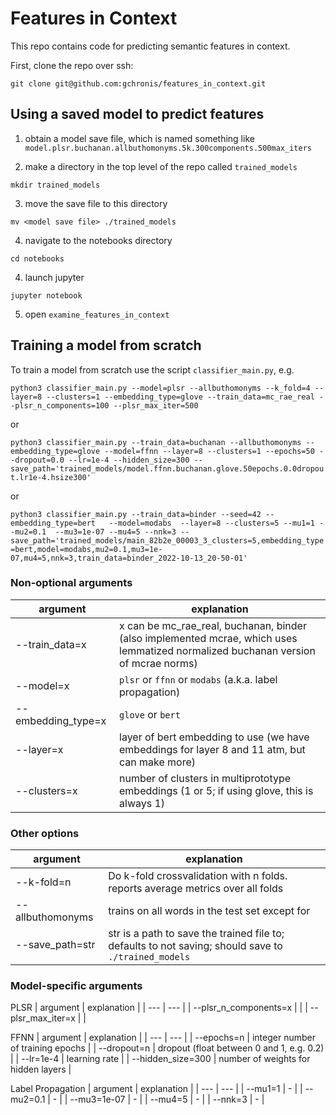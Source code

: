 # Features in Context

This repo contains code for predicting semantic features in context.

First, clone the repo over ssh:

`git clone git@github.com:gchronis/features_in_context.git`

## Using a saved model to predict features

1. obtain a model save file, which is named something like `model.plsr.buchanan.allbuthomonyms.5k.300components.500max_iters`

2. make a directory in the top level of the repo called `trained_models`

`mkdir trained_models`

3. move the save file to this directory

`mv <model save file> ./trained_models`

4. navigate to the notebooks directory

`cd notebooks`

4. launch jupyter

`jupyter notebook`

5. open `examine_features_in_context`


## Training a model from scratch

To train a model from scratch use the script `classifier_main.py`, e.g.

`python3 classifier_main.py --model=plsr --allbuthomonyms --k_fold=4 --layer=8 --clusters=1 --embedding_type=glove --train_data=mc_rae_real --plsr_n_components=100 --plsr_max_iter=500`


or

`python3 classifier_main.py --train_data=buchanan --allbuthomonyms --embedding_type=glove --model=ffnn --layer=8 --clusters=1 --epochs=50 --dropout=0.0 --lr=1e-4 --hidden_size=300 --save_path='trained_models/model.ffnn.buchanan.glove.50epochs.0.0dropout.lr1e-4.hsize300'`

or

`python3 classifier_main.py --train_data=binder --seed=42 --embedding_type=bert   --model=modabs  --layer=8 --clusters=5 --mu1=1 --mu2=0.1  --mu3=1e-07 --mu4=5 --nnk=3 --save_path='trained_models/main_82b2e_00003_3_clusters=5,embedding_type=bert,model=modabs,mu2=0.1,mu3=1e-07,mu4=5,nnk=3,train_data=binder_2022-10-13_20-50-01'`



### Non-optional arguments
| argument | explanation |
| --- | --- |
| --train_data=x     | x can be mc_rae_real, buchanan, binder (also implemented mcrae, which uses lemmatized normalized buchanan version of mcrae norms) |
| --model=x          | `plsr` or `ffnn` or `modabs` (a.k.a. label propagation) |
| --embedding_type=x | `glove` or `bert` |
| --layer=x          | layer of bert embedding to use (we have embeddings for layer 8 and 11 atm, but can make more) |
| --clusters=x       | number of clusters in multiprototype embeddings (1 or 5; if using glove, this is always 1) |

### Other options
| argument | explanation |
| --- | --- |
| --k-fold=n  | Do k-fold crossvalidation with n folds. reports average metrics over all folds |
| --allbuthomonyms | trains on all words in the test set except for  |
| --save_path=str | str is a path to save the trained file to; defaults to not saving; should save to `./trained_models` |


### Model-specific arguments
PLSR
| argument | explanation |
| --- | --- |
| --plsr_n_components=x | |
| --plsr_max_iter=x | |

FFNN
| argument | explanation |
| --- | --- |
| --epochs=n |  integer number of training epochs |
| --dropout=n  | dropout (float between 0 and 1, e.g. 0.2) | 
| --lr=1e-4 	| learning rate |
| --hidden_size=300 | number of weights for hidden layers |

Label Propagation 
| argument | explanation |
| --- | --- |
| --mu1=1 | - |
| --mu2=0.1 | - |
| --mu3=1e-07 | - |
| --mu4=5 | - |
| --nnk=3 | - |
